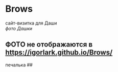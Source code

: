 # Brows
сайт-визитка для Даши     
*фото Дашки*        
## ФОТО не отображаются в  https://igorlark.github.io/Brows/ 
печалька ##


